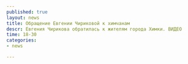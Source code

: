 ```yaml
---
published: true
layout: news
title: Обращение Евгении Чириковой к химчанам
descr: Евгения Чирикова обратилась к жителям города Химки. ВИДЕО
time: 18-30
categories:
- news

---
```


<object width="420" height="315"><param name="movie" value="http://www.youtube.com/v/YSZp8aLl13g?version=3&amp;hl=ru_RU"></param><param name="allowFullScreen" value="true"></param><param name="allowscriptaccess" value="always"></param><embed src="http://www.youtube.com/v/YSZp8aLl13g?version=3&amp;hl=ru_RU" type="application/x-shockwave-flash" width="420" height="315" allowscriptaccess="always" allowfullscreen="true"></embed></object>